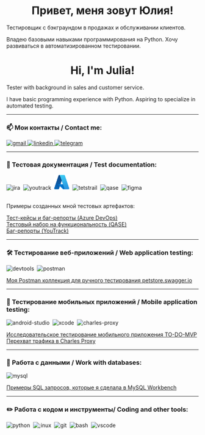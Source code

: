 <h1 align="center">Привет, меня зовут Юлия! </h1>
Тестировщик с бэкграундом в продажах и обслуживании клиентов.  

Владею базовыми навыками программирования на Python. Хочу развиваться в автоматизированном тестировании.

<h1 align="center">Hi, I'm Julia! </h1>
Tester with background in sales and customer service.  

I have basic programming experience with Python. Aspiring to specialize in automated testing.

---

### 📫 Мои контакты / Contact me:


  <div id="badges">
    <a href="mailto:iuliia.didenko@gmail.com">
      <img src="https://www.svgrepo.com/show/452213/gmail.svg" width="40" height="40" alt="gmail" />
    </a>
    <a href="https://www.linkedin.com/in/julia-didenko/" target="_blank">
      <img src="https://cdn-icons-png.flaticon.com/512/2504/2504799.png" width="40" height="40" alt="linkedin" />
    </a>
    <a href="https://t.me/julia_karhu" target="_blank">
      <img src="https://cdn-icons-png.flaticon.com/512/2111/2111646.png" width="40" height="40" alt="telegram" />
    </a>
  </div>

---
### 📁 Тестовая документация / Test documentation:

<div>
  <img src="https://cdn.jsdelivr.net/gh/devicons/devicon/icons/jira/jira-original.svg" title="jira" alt="jira" width="40" height="40"/>&nbsp
  <img src="https://upload.wikimedia.org/wikipedia/commons/thumb/8/8d/YouTrack_Icon.svg/1024px-YouTrack_Icon.svg.png?20200803082248" title="youtrack" alt="youtrack" width="40" height="40"/>&nbsp
   <img src="https://raw.githubusercontent.com/devicons/devicon/55609aa5bd817ff167afce0d965585c92040787a/icons/azure/azure-original.svg" title="youtrack" alt="azure" width="40" height="40"/>&nbsp
  <img src="https://codahosted.io/packs/21236/unversioned/assets/LOGO/ba1091c59bab89cd2fd0f289622731fe16113d7b00905abe64759c313a4b73b76c1b0426076ed76cb74752234c734131df46992d5b8b48fc13e264240e4f7119f736cfeb64df36ded54b5cbf6198b9cadedf18dd0cac5c7dbcd16e6336c29363cd1292ba" title="testrail" alt="tetstrail" width="40" height="40"/>&nbsp
  <!-- <img src="https://docs.testit.software/images/testit_logo_icon.png" title="test-it" alt="test-it" width="40" height="40"/>&nbsp -->
  <img src="https://luna1.co/eb0187.png" title="qase" alt="qase" width="40" height="40"/>&nbsp
  <img src="https://cdn.jsdelivr.net/gh/devicons/devicon/icons/figma/figma-original.svg" title="figma" alt="figma" width="40" height="40"/>&nbsp
</div>  
<br>

Примеры созданных мной тестовых артефактов:
<!-- [Баг-репорты, созданные в Jira]()   -->
[Тест-кейсы и баг-репорты (Azure DevOps)](https://github.com/juuliadidenko/aliexpress_testing)  
[Тестовый набор на функциональность (QASE)](https://github.com/juuliadidenko/mobile_app_testing/blob/main/TO-DO%20test%20cases.pdf)  
[Баг-репорты (YouTrack)](https://github.com/juuliadidenko/mobile_app_testing/blob/main/to_do_mvp_youtrack_bugreports.pdf)

---

### 🛠 Тестирование веб-приложений / Web application testing:

<div>
  <img src="https://d33wubrfki0l68.cloudfront.net/38b5c953a4667366685d55db55d057c86db1fc54/a0fdc/static/acae6b24d940347661ca901ea07f47c1/chrome-dev-logo-icon.png" title="devtools" alt="devtools" width="40" height="40"/>&nbsp
  <img src="https://seeklogo.com/images/P/postman-logo-0087CA0D15-seeklogo.com.png" title="postman" alt="postman" width="40" height="40"/>&nbsp
<!-- <img src="https://static0.smartbear.co/smartbearbrand/media/images/home/soapui-icon.svg" title="soapui" alt="soapui" width="40" height="40"/>&nbsp  -->

</div>

<!-- [Обнаружение багов фронтенда сайта с помощью DevTools]() -->
[Моя Postman коллекция для ручного тестирования petstore.swagger.io](https://www.postman.com/julia-didenko/workspace/my-workspace/collection/24006078-7fd6879b-272d-4286-be9f-98227f51748c?ctx=info)

---

### 📱 Тестирование мобильных приложений / Mobile application testing:

<div>
  <img src="https://cdn.jsdelivr.net/gh/devicons/devicon/icons/androidstudio/androidstudio-original.svg" title="android-studio" alt="android-studio" width="40" height="40"/>&nbsp
  <img src="https://cdn.jsdelivr.net/gh/devicons/devicon/icons/xcode/xcode-original.svg" title="xcode" alt="xcode" width="40" height="40"/>&nbsp
  <img src="https://cdn.icon-icons.com/icons2/3053/PNG/512/charles_proxy_macos_bigsur_icon_190302.png" title="charles-proxy" alt="charles-proxy" width="40" height="40"/>&nbsp
  <!-- <img src="https://www.megaleechers.com/storage/Fiddler-Everywhere-Icon.png" title="fiddler" alt="fiddler" width="40" height="40"/>&nbsp
  <img src="https://pbs.twimg.com/profile_images/1589614420766126080/slAIVDtr_400x400.jpg" title="proxyman" alt="proxyman" width="40" height="40"/>&nbsp -->
</div>

[Исследовательское тестирование мобильного приложения TO-DO-MVP](https://github.com/juuliadidenko/mobile_app_testing)  
[Перехват трафика в Charles Proxy](https://github.com/juuliadidenko/charles_proxy_assignment)

---


### 💾 Работа с данными / Work with databases:

<div>
  <img src="https://cdn.jsdelivr.net/gh/devicons/devicon/icons/mysql/mysql-original.svg" title="mysql" alt="mysql" width="40" height="40"/>&nbsp
  <!-- <img src="https://cdn.jsdelivr.net/gh/devicons/devicon/icons/mongodb/mongodb-original.svg" title="mongodb" alt="mongodb" width="40" height="40"/>&nbsp -->
</div>

[Примеры SQL запросов, которые я сделала в MySQL Workbench](https://github.com/juuliadidenko/sql_home_assignment)

---

### ✏️ Работа с кодом и инструменты/ Coding and other tools:

<div>
  <img src="https://cdn.jsdelivr.net/gh/devicons/devicon/icons/python/python-original.svg" title="python" alt="python" width="40" height="40"/>&nbsp
  <img src="https://www.svgrepo.com/show/452054/linux.svg" title="linux" alt=";inux" width="40" height="40"/>&nbsp
  <img src="https://cdn.jsdelivr.net/gh/devicons/devicon/icons/git/git-original.svg" title="git" alt="git" width="40" height="40"/>&nbsp
  <img src="https://upload.wikimedia.org/wikipedia/commons/thumb/4/4b/Bash_Logo_Colored.svg/1024px-Bash_Logo_Colored.svg.png?20180723054350" title="bash" alt="bash" width="40" height="40"/>&nbsp
  <img src="https://cdn.jsdelivr.net/gh/devicons/devicon/icons/vscode/vscode-original.svg" title="vscode" alt="vscode" width="40" height="40"/>&nbsp
  
</div>
